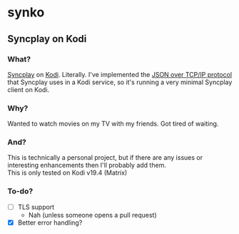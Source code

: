 # synko
## Syncplay on Kodi
### What?
[Syncplay](https://syncplay.pl/) on [Kodi](https://kodi.tv/). Literally. I've implemented the [JSON over TCP/IP protocol](https://syncplay.pl/about/protocol/) that Syncplay uses in a Kodi service, so it's running a very minimal Syncplay client on Kodi.

### Why?
Wanted to watch movies on my TV with my friends. Got tired of waiting.

### And?
This is technically a personal project, but if there are any issues or interesting enhancements then I'll probably add them.  
This is only tested on Kodi v19.4 (Matrix)

### To-do?

- [ ] TLS support
	- Nah (unless someone opens a pull request)
- [x] Better error handling?
